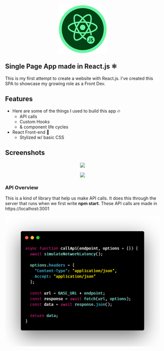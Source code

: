 <p align="center">
<img align="center" style="margin: 0 auto;" src="https://github.com/mosqueradvd/cityTrips/blob/master/src/images/react-logo.png">
</p>

## **Single Page App made in React.js** ⚛️ 

This is my first attempt to create a website with React.js. I've created this SPA to showcase my growing role as a Front Dev.

## Features

- Here are some of the things I used to build this app 🔥
  - API calls
  - Custom Hooks
  - & component life cycles
- React Front-end 🤘 
  - Stylized w/ basic CSS

## Screenshots

<p align="center">
<img align="center" style="margin: 0 auto;" src="https://i.imgur.com/7pUekTv.png">
</p>

<p align="center">
<img align="center" style="margin: 0 auto;" src="https://github.com/mosqueradvd/cityTrips/blob/master/src/images/proyecto-reactjs.gif">
</p>

### API Overview

This is a kind of library that help us make API calls. It does this through the server that runs when we first write **npm start**.
These API calls are made in https://localhost:3001

<p align="center">
<img align="center" style="margin: 0 auto;" src="https://github.com/mosqueradvd/cityTrips/blob/master/src/images/callAPI.png">
</p>



